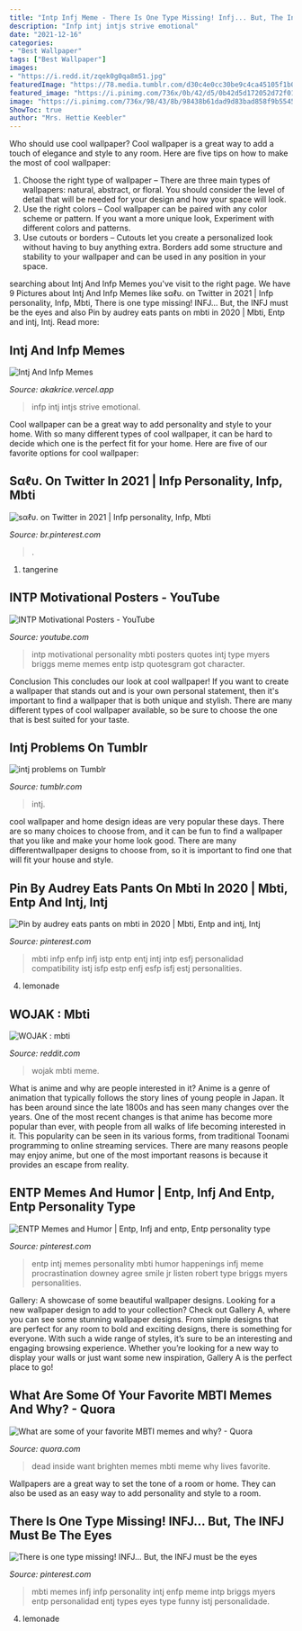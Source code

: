 ```yaml
---
title: "Intp Infj Meme - There Is One Type Missing! Infj... But, The Infj Must Be The Eyes"
description: "Infp intj intjs strive emotional"
date: "2021-12-16"
categories:
- "Best Wallpaper"
tags: ["Best Wallpaper"]
images:
- "https://i.redd.it/zqek0g0qa8m51.jpg"
featuredImage: "https://78.media.tumblr.com/d30c4e0cc30be9c4ca45105f1b007176/tumblr_mx78g48gi61sd0txfo1_500.jpg"
featured_image: "https://i.pinimg.com/736x/0b/42/d5/0b42d5d172052d72f013f246428efc89---personalities-sociology.jpg"
image: "https://i.pinimg.com/736x/98/43/8b/98438b61dad9d83bad858f9b554590bb.jpg"
ShowToc: true
author: "Mrs. Hettie Keebler"
---
```



Who should use cool wallpaper?
Cool wallpaper is a great way to add a touch of elegance and style to any room. Here are five tips on how to make the most of cool wallpaper: 
1) Choose the right type of wallpaper – There are three main types of wallpapers: natural, abstract, or floral. You should consider the level of detail that will be needed for your design and how your space will look. 
2) Use the right colors – Cool wallpaper can be paired with any color scheme or pattern. If you want a more unique look, Experiment with different colors and patterns. 
3) Use cutouts or borders – Cutouts let you create a personalized look without having to buy anything extra. Borders add some structure and stability to your wallpaper and can be used in any position in your space.

	

		
searching about Intj And Infp Memes you've visit to the right page. We have 9 Pictures about Intj And Infp Memes like sαℓυ. on Twitter in 2021 | Infp personality, Infp, Mbti, There is one type missing! INFJ... But, the INFJ must be the eyes and also Pin by audrey eats pants on mbti in 2020 | Mbti, Entp and intj, Intj. Read more:
		
    
## Intj And Infp Memes

<img loading=lazy src="https://i.redd.it/zqek0g0qa8m51.jpg" onerror="this.onerror=null;this.src='https://tse3.mm.bing.net/th?id=OIP.R3ukjHauXPLmLBKd_6J5YAHaOi&amp;pid=15.1';" alt="Intj And Infp Memes">

_Source: akakrice.vercel.app_

>infp intj intjs strive emotional. 

	

Cool wallpaper can be a great way to add personality and style to your home. With so many different types of cool wallpaper, it can be hard to decide which one is the perfect fit for your home. Here are five of our favorite options for cool wallpaper: 

    
## Sαℓυ. On Twitter In 2021 | Infp Personality, Infp, Mbti

<img loading=lazy src="https://i.pinimg.com/736x/2c/b1/f4/2cb1f4d5129a46a049f3d27392e1a868.jpg" onerror="this.onerror=null;this.src='https://tse4.mm.bing.net/th?id=OIP.PEZcSJ14q_aPLFfsSvg7mgHaHf&amp;pid=15.1';" alt="sαℓυ. on Twitter in 2021 | Infp personality, Infp, Mbti">

_Source: br.pinterest.com_

>. 

	

1. tangerine 

    
## INTP Motivational Posters - YouTube

<img loading=lazy src="https://i.ytimg.com/vi/pIEntJwn1bw/hqdefault.jpg" onerror="this.onerror=null;this.src='https://tse3.mm.bing.net/th?id=OIP.kHH6yr4M5ko0hMWqKBvN1gHaFj&amp;pid=15.1';" alt="INTP Motivational Posters - YouTube">

_Source: youtube.com_

>intp motivational personality mbti posters quotes intj type myers briggs meme memes entp istp quotesgram got character. 

	

Conclusion
This concludes our look at cool wallpaper! If you want to create a wallpaper that stands out and is your own personal statement, then it's important to find a wallpaper that is both unique and stylish. There are many different types of cool wallpaper available, so be sure to choose the one that is best suited for your taste.

    
## Intj Problems On Tumblr

<img loading=lazy src="https://78.media.tumblr.com/d30c4e0cc30be9c4ca45105f1b007176/tumblr_mx78g48gi61sd0txfo1_500.jpg" onerror="this.onerror=null;this.src='https://tse4.mm.bing.net/th?id=OIP.Z9Eo7UpV2C-xPj_-tVFkmQHaHR&amp;pid=15.1';" alt="intj problems on Tumblr">

_Source: tumblr.com_

>intj. 

	

cool wallpaper and home design ideas are very popular these days. There are so many choices to choose from, and it can be fun to find a wallpaper that you like and make your home look good. There are many differentwallpaper designs to choose from, so it is important to find one that will fit your house and style.

    
## Pin By Audrey Eats Pants On Mbti In 2020 | Mbti, Entp And Intj, Intj

<img loading=lazy src="https://i.pinimg.com/736x/98/43/8b/98438b61dad9d83bad858f9b554590bb.jpg" onerror="this.onerror=null;this.src='https://tse1.mm.bing.net/th?id=OIP.j0UylfABgR-5Inivr-bk8gHaHP&amp;pid=15.1';" alt="Pin by audrey eats pants on mbti in 2020 | Mbti, Entp and intj, Intj">

_Source: pinterest.com_

>mbti infp enfp infj istp entp entj intj intp esfj personalidad compatibility istj isfp estp enfj esfp isfj estj personalities. 

	

4. lemonade 

    
## WOJAK : Mbti

<img loading=lazy src="https://preview.redd.it/i5p16qtjtc261.png?auto=webp&amp;s=394c3aa965abe575f3d077d066eb8c4f0cc56de8" onerror="this.onerror=null;this.src='https://tse4.mm.bing.net/th?id=OIP.KqgfNERFWbDucBGnNR1nOQHaEA&amp;pid=15.1';" alt="WOJAK : mbti">

_Source: reddit.com_

>wojak mbti meme. 

	

What is anime and why are people interested in it?
Anime is a genre of animation that typically follows the story lines of young people in Japan. It has been around since the late 1800s and has seen many changes over the years. One of the most recent changes is that anime has become more popular than ever, with people from all walks of life becoming interested in it. This popularity can be seen in its various forms, from traditional Toonami programming to online streaming services. There are many reasons people may enjoy anime, but one of the most important reasons is because it provides an escape from reality.

    
## ENTP Memes And Humor | Entp, Infj And Entp, Entp Personality Type

<img loading=lazy src="https://i.pinimg.com/736x/0b/42/d5/0b42d5d172052d72f013f246428efc89---personalities-sociology.jpg" onerror="this.onerror=null;this.src='https://tse3.mm.bing.net/th?id=OIP._XFWGFTCd0mPorOU6R7aigHaF6&amp;pid=15.1';" alt="ENTP Memes and Humor | Entp, Infj and entp, Entp personality type">

_Source: pinterest.com_

>entp intj memes personality mbti humor happenings infj meme procrastination downey agree smile jr listen robert type briggs myers personalities. 

	

Gallery: A showcase of some beautiful wallpaper designs.
Looking for a new wallpaper design to add to your collection? Check out Gallery A, where you can see some stunning wallpaper designs. From simple designs that are perfect for any room to bold and exciting designs, there is something for everyone. With such a wide range of styles, it’s sure to be an interesting and engaging browsing experience. Whether you’re looking for a new way to display your walls or just want some new inspiration, Gallery A is the perfect place to go!





	
	
    
## What Are Some Of Your Favorite MBTI Memes And Why? - Quora

<img loading=lazy src="https://qph.fs.quoracdn.net/main-qimg-677e1df28d36c78ec6a9f0cd887db72d" onerror="this.onerror=null;this.src='https://tse2.mm.bing.net/th?id=OIP.Z34d8o02x47GqfDNiH23LQHaJ0&amp;pid=15.1';" alt="What are some of your favorite MBTI memes and why? - Quora">

_Source: quora.com_

>dead inside want brighten memes mbti meme why lives favorite. 

	

Wallpapers are a great way to set the tone of a room or home. They can also be used as an easy way to add personality and style to a room.

    
## There Is One Type Missing! INFJ... But, The INFJ Must Be The Eyes

<img loading=lazy src="https://i.pinimg.com/736x/1a/4f/b8/1a4fb83ca673455faaf1eac993b92140.jpg" onerror="this.onerror=null;this.src='https://tse3.mm.bing.net/th?id=OIP.zCrD76gfuTLXwbgrHQophwHaMA&amp;pid=15.1';" alt="There is one type missing! INFJ... But, the INFJ must be the eyes">

_Source: pinterest.com_

>mbti memes infj infp personality intj enfp meme intp briggs myers entp personalidad entj types eyes type funny istj personalidade. 

	

4. lemonade 

